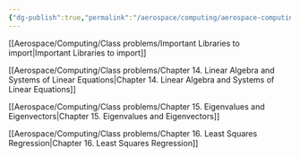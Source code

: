 ```yaml
---
{"dg-publish":true,"permalink":"/aerospace/computing/aerospace-computing/","noteIcon":"","created":"2025-10-04T18:05:50.607-04:00"}
---
```


[[Aerospace/Computing/Class problems/Important Libraries to import\|Important Libraries to import]]

[[Aerospace/Computing/Class problems/Chapter 14. Linear Algebra and Systems of Linear Equations\|Chapter 14. Linear Algebra and Systems of Linear Equations]]

[[Aerospace/Computing/Class problems/Chapter 15. Eigenvalues and Eigenvectors\|Chapter 15. Eigenvalues and Eigenvectors]]

[[Aerospace/Computing/Class problems/Chapter 16. Least Squares Regression\|Chapter 16. Least Squares Regression]]


